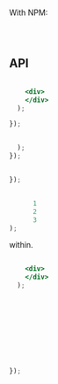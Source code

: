 
  <img
    width="80"
  />
</a>


</div>










With NPM:

```sh
```


```sh
```


```js


```

## API



```jsx

    <div>
    </div>
  );

});
```



```jsx

  );
});
```



```jsx

});

```





```jsx

      1
      2
      3
);


```





  within.


```jsx

    <div>
    </div>
  );










});
```






